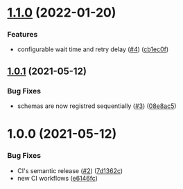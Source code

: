 # [1.1.0](https://github.com/jpramondon/kafka-schema-provisioner/compare/1.0.1...1.1.0) (2022-01-20)


### Features

* configurable wait time and retry delay ([#4](https://github.com/jpramondon/kafka-schema-provisioner/issues/4)) ([cb1ec0f](https://github.com/jpramondon/kafka-schema-provisioner/commit/cb1ec0f9d966b813ff0633b41aae8088e926fc5b))

## [1.0.1](https://github.com/jpramondon/kafka-schema-provisioner/compare/1.0.0...1.0.1) (2021-05-12)


### Bug Fixes

* schemas are now registred sequentially ([#3](https://github.com/jpramondon/kafka-schema-provisioner/issues/3)) ([08e8ac5](https://github.com/jpramondon/kafka-schema-provisioner/commit/08e8ac57e74cea2510f676be53f7a5e6d8c8a715))

# 1.0.0 (2021-05-12)


### Bug Fixes

* CI's semantic release ([#2](https://github.com/jpramondon/kafka-schema-provisioner/issues/2)) ([7d1362c](https://github.com/jpramondon/kafka-schema-provisioner/commit/7d1362c9f2d1f7cc258f2a1023647a77a7a341af))
* new CI workflows ([e6146fc](https://github.com/jpramondon/kafka-schema-provisioner/commit/e6146fc71a59ce7014b6ad1ca7de399ee971ecdc))
